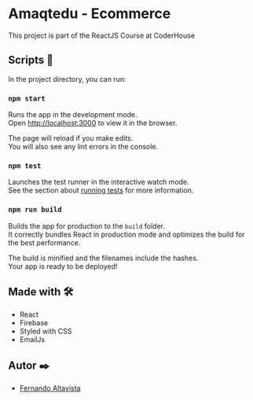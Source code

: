 # Amaqtedu - Ecommerce

This project is part of the ReactJS Course at CoderHouse

## Scripts 🧰

In the project directory, you can run:

### `npm start`

Runs the app in the development mode.\
Open [http://localhost:3000](http://localhost:3000) to view it in the browser.

The page will reload if you make edits.\
You will also see any lint errors in the console.

### `npm test`

Launches the test runner in the interactive watch mode.\
See the section about [running tests](https://facebook.github.io/create-react-app/docs/running-tests) for more information.

### `npm run build`

Builds the app for production to the `build` folder.\
It correctly bundles React in production mode and optimizes the build for the best performance.

The build is minified and the filenames include the hashes.\
Your app is ready to be deployed!

## Made with 🛠️

* React 
* Firebase
* Styled with CSS
* EmailJs

## Autor ✒️

* [Fernando Altavista](https://www.linkedin.com/in/fernando-andres-altavista-614453201)
